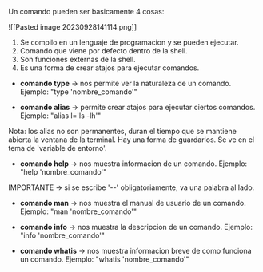 Un comando pueden ser basicamente 4 cosas: 

![[Pasted image 20230928141114.png]]

1. Se compilo en un lenguaje de programacion y se pueden ejecutar.
2. Comando que viene por defecto dentro de la shell.
3. Son funciones externas de la shell.
4. Es una forma de crear atajos para ejecutar comandos.

- **comando type** -> nos permite ver la naturaleza de un comando.
Ejemplo: "type 'nombre_comando'"

- **comando alias** -> permite crear atajos para ejecutar ciertos comandos.
Ejemplo: "alias l='ls -lh'"

Nota: los alias no son permanentes, duran el tiempo que se mantiene abierta la ventana de la terminal. Hay una forma de guardarlos. Se ve en el tema de 'variable de entorno'.

- **comando help** -> nos muestra informacion de un comando.
Ejemplo: "help 'nombre_comando'"

IMPORTANTE -> si se escribe '--' obligatoriamente, va una palabra al lado.

- **comando man** -> nos muestra el manual de usuario de un comando.
Ejemplo: "man 'nombre_comando'"

- **comando info** -> nos muestra la descripcion de un comando.
Ejemplo: "info 'nombre_comando'"

- **comando whatis** -> nos muestra informacion breve de como funciona un comando.
Ejemplo: "whatis 'nombre_comando'"
